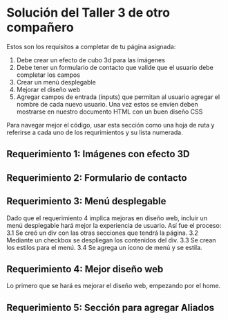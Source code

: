 # Solución del Taller 3 de otro compañero

Estos son los requisitos a completar de tu página asignada:

1. Debe crear un efecto de cubo 3d para las imágenes 
2. Debe tener un formulario de contacto que valide que el usuario debe completar los campos
3. Crear un menú desplegable
4. Mejorar el diseño web
5. Agregar campos de entrada (inputs) que permitan al usuario agregar el nombre de cada nuevo usuario. Una vez estos se envíen deben mostrarse en nuestro documento HTML con un buen diseño CSS

Para navegar mejor el código, usar esta sección como una hoja de ruta y referirse a cada uno de los requrimientos y su lista numerada.

## Requerimiento 1: Imágenes con efecto 3D

## Requerimiento 2: Formulario de contacto

## Requerimiento 3: Menú desplegable
Dado que el requerimiento 4 implica mejoras en diseño web, incluir un menú desplegable hará mejor la experiencia de usuario. Así fue el proceso:
3.1 Se creó un div con las otras secciones que tendrá la página.
3.2 Mediante un checkbox se despliegan los contenidos del div.
3.3 Se  crean los estilos para el menú.
3.4 Se agrega un ícono de menú y se estila. 

## Requerimiento 4: Mejor diseño web

Lo primero que se hará es mejorar el diseño web, empezando por el home.

## Requerimiento 5: Sección para agregar Aliados